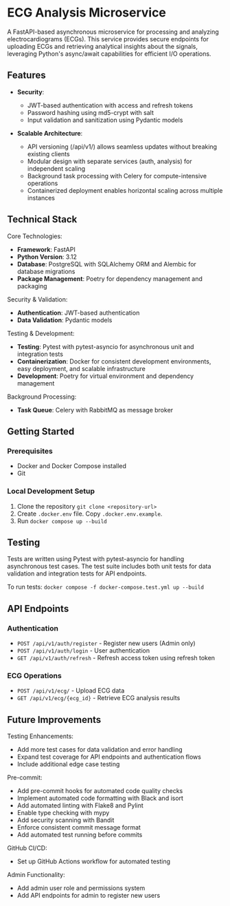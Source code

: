 # ECG Analysis Microservice

A FastAPI-based asynchronous microservice for processing and analyzing electrocardiograms (ECGs). This service provides secure endpoints for uploading ECGs and retrieving analytical insights about the signals, leveraging Python's async/await capabilities for efficient I/O operations.

## Features

- **Security**: 
  - JWT-based authentication with access and refresh tokens
  - Password hashing using md5-crypt with salt
  - Input validation and sanitization using Pydantic models

- **Scalable Architecture**: 
  - API versioning (/api/v1/) allows seamless updates without breaking existing clients
  - Modular design with separate services (auth, analysis) for independent scaling
  - Background task processing with Celery for compute-intensive operations
  - Containerized deployment enables horizontal scaling across multiple instances

## Technical Stack

Core Technologies:
- **Framework**: FastAPI
- **Python Version**: 3.12
- **Database**: PostgreSQL with SQLAlchemy ORM and Alembic for database migrations
- **Package Management**: Poetry for dependency management and packaging

Security & Validation:
- **Authentication**: JWT-based authentication 
- **Data Validation**: Pydantic models

Testing & Development:
- **Testing**: Pytest with pytest-asyncio for asynchronous unit and integration tests
- **Containerization**: Docker for consistent development environments, easy deployment, and scalable infrastructure
- **Development**: Poetry for virtual environment and dependency management

Background Processing:
- **Task Queue**: Celery with RabbitMQ as message broker


## Getting Started

### Prerequisites

- Docker and Docker Compose installed
- Git

### Local Development Setup

1. Clone the repository  `git clone <repository-url>`
2. Create `.docker.env` file. Copy `.docker.env.example`.
3. Run `docker compose up --build`

## Testing

Tests are written using Pytest with pytest-asyncio for handling asynchronous test cases. The test suite includes both unit tests for data validation and integration tests for API endpoints.

To run tests:
`docker compose -f docker-compose.test.yml up --build`

## API Endpoints

### Authentication

- `POST /api/v1/auth/register` - Register new users (Admin only)
- `POST /api/v1/auth/login` - User authentication
- `GET /api/v1/auth/refresh` - Refresh access token using refresh token

### ECG Operations

- `POST /api/v1/ecg/` - Upload ECG data
- `GET /api/v1/ecg/{ecg_id}` - Retrieve ECG analysis results


## Future Improvements

Testing Enhancements:

- Add more test cases for data validation and error handling
- Expand test coverage for API endpoints and authentication flows
- Include additional edge case testing

Pre-commit:

- Add pre-commit hooks for automated code quality checks
- Implement automated code formatting with Black and isort
- Add automated linting with Flake8 and Pylint
- Enable type checking with mypy
- Add security scanning with Bandit
- Enforce consistent commit message format
- Add automated test running before commits

GitHub CI/CD:

- Set up GitHub Actions workflow for automated testing

Admin Functionality:

- Add admin user role and permissions system
- Add API endpoints for admin to register new users


